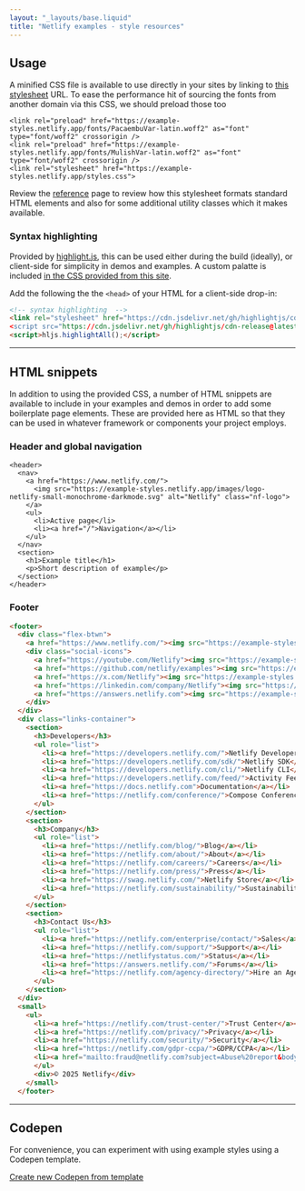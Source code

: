 ```yaml
---
layout: "_layouts/base.liquid"
title: "Netlify examples - style resources"
---
```


<section>
  <h2 id="usage">Usage</h2>
  <p>
    A minified CSS file is available to use directly in your sites by linking to <a href="https://example-styles.netlify.app/styles.css">this stylesheet</a> URL. To ease the performance hit of sourcing the fonts from another domain via this CSS, we should preload those too
  </p>

```
<link rel="preload" href="https://example-styles.netlify.app/fonts/PacaembuVar-latin.woff2" as="font" type="font/woff2" crossorigin />
<link rel="preload" href="https://example-styles.netlify.app/fonts/MulishVar-latin.woff2" as="font" type="font/woff2" crossorigin />
<link rel="stylesheet" href="https://example-styles.netlify.app/styles.css">
```

Review the [reference](/reference) page to review how this stylesheet formats standard HTML elements and also for some additional utility classes which it makes available.

</section>

<section>

  <h3 id="syntax-highlighting">Syntax highlighting</h3>

  Provided by [highlight.js](https://highlightjs.org), this can be used either during the build (ideally), or client-side for simplicity in demos and examples. A custom palatte is included [in the CSS provided from this site](https://example-styles.netlify.app/styles.css).

  Add the following the the `<head>` of your HTML for a client-side drop-in:

  ```html
  <!-- syntax highlighting  -->
  <link rel="stylesheet" href="https://cdn.jsdelivr.net/gh/highlightjs/cdn-release@latest/build/styles/default.min.css>
  <script src="https://cdn.jsdelivr.net/gh/highlightjs/cdn-release@latest/build/highlight.min.js"></script>
  <script>hljs.highlightAll();</script>
  ```


</section>
<hr>
<section>
  <h2>HTML snippets</h2>
  <p>
    In addition to using the provided CSS, a number of HTML snippets are available to include in your examples and demos in order to add some boilerplate page elements. These are provided here as HTML so that they can be used in whatever framework or components your project employs.
  </p>
  <h3>Header and global navigation</h3>

```
<header>
  <nav>
    <a href="https://www.netlify.com/">
      <img src="https://example-styles.netlify.app/images/logo-netlify-small-monochrome-darkmode.svg" alt="Netlify" class="nf-logo">
    </a>
    <ul>
      <li>Active page</li>
      <li><a href="/">Navigation</a></li>
    </ul>
  </nav>
  <section>
    <h1>Example title</h1>
    <p>Short description of example</p>
  </section>
</header>
```

<h3>Footer</h3>

```html
<footer>
  <div class="flex-btwn">
    <a href="https://www.netlify.com/"><img src="https://example-styles.netlify.app//images/logo-netlify-small-monochrome-lightmode.svg" class="nf-logo" alt="Netlify logo"></a>
    <div class="social-icons">
      <a href="https://youtube.com/Netlify"><img src="https://example-styles.netlify.app/icons/youtube.svg" alt="YouTube"></a>
      <a href="https://github.com/netlify/examples"><img src="https://example-styles.netlify.app/icons/github.svg" alt="GitHub"></a>
      <a href="https://x.com/Netlify"><img src="https://example-styles.netlify.app/icons/twitter.svg" alt="X"></a>
      <a href="https://linkedin.com/company/Netlify"><img src="https://example-styles.netlify.app/icons/linkedin.svg" alt="LinkedIn"></a>
      <a href="https://answers.netlify.com"><img src="https://example-styles.netlify.app/icons/discourse.svg" alt="Netlify Answers"></a>
    </div>
  </div>
  <div class="links-container">
    <section>
      <h3>Developers</h3>
      <ul role="list">
        <li><a href="https://developers.netlify.com/">Netlify Developers</a></li>
        <li><a href="https://developers.netlify.com/sdk/">Netlify SDK</a></li>
        <li><a href="https://developers.netlify.com/cli/">Netlify CLI</a></li>
        <li><a href="https://developers.netlify.com/feed/">Activity Feed</a></li>
        <li><a href="https://docs.netlify.com">Documentation</a></li>
        <li><a href="https://netlify.com/conference/">Compose Conference</a></li>
      </ul>
    </section>
    <section>
      <h3>Company</h3>
      <ul role="list">
        <li><a href="https://netlify.com/blog/">Blog</a></li>
        <li><a href="https://netlify.com/about/">About</a></li>
        <li><a href="https://netlify.com/careers/">Careers</a></li>
        <li><a href="https://netlify.com/press/">Press</a></li>
        <li><a href="https://swag.netlify.com/">Netlify Store</a></li>
        <li><a href="https://netlify.com/sustainability/">Sustainability</a></li>
      </ul>
    </section>
    <section>
      <h3>Contact Us</h3>
      <ul role="list">
        <li><a href="https://netlify.com/enterprise/contact/">Sales</a></li>
        <li><a href="https://netlify.com/support/">Support</a></li>
        <li><a href="https://netlifystatus.com/">Status</a></li>
        <li><a href="https://answers.netlify.com/">Forums</a></li>
        <li><a href="https://netlify.com/agency-directory/">Hire an Agency</a></li>
      </ul>
    </section>
  </div>
  <small>
    <ul>
      <li><a href="https://netlify.com/trust-center/">Trust Center</a></li>
      <li><a href="https://netlify.com/privacy/">Privacy</a></li>
      <li><a href="https://netlify.com/security/">Security</a></li>
      <li><a href="https://netlify.com/gdpr-ccpa/">GDPR/CCPA</a></li>
      <li><a href="mailto:fraud@netlify.com?subject=Abuse%20report&body=Please%20include%20the%20site%20URL%20and%20reason%20for%20your%20report%2C%20and%20we%20will%20reply%20promptly.">Abuse</a></li>
      </ul>
      <div>© 2025 Netlify</div>
    </small>
  </footer>
```

</section>
<hr>
<section>

  <h2>Codepen</h2>
  <p>
    For convenience, you can experiment with using example styles using a Codepen template.
  </p>
  <p>
    <a href="https://codepen.io/pen?template=jOoQpOv" class="btn-primary">Create new Codepen from template</a>
  </p>

</section>
